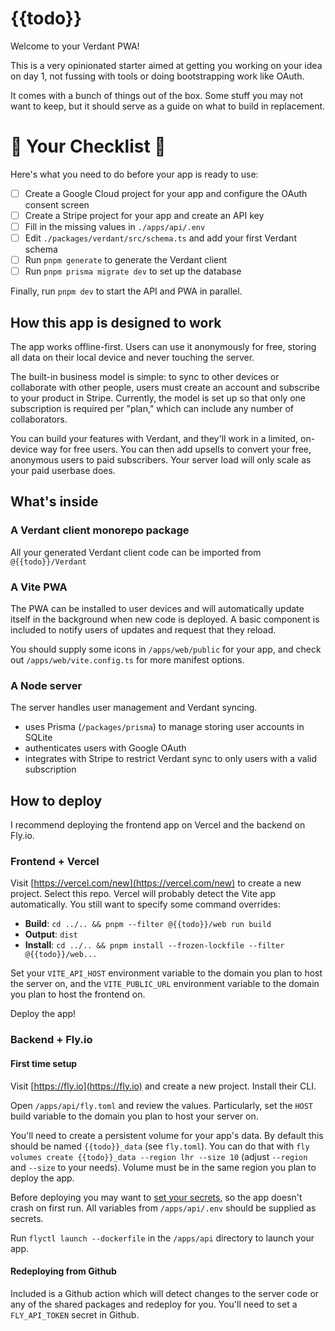 # {{todo}}

Welcome to your Verdant PWA!

This is a very opinionated starter aimed at getting you working on your idea on day 1, not fussing with tools or doing bootstrapping work like OAuth.

It comes with a bunch of things out of the box. Some stuff you may not want to keep, but it should serve as a guide on what to build in replacement.

# 👀 Your Checklist 👀

Here's what you need to do before your app is ready to use:

- [ ] Create a Google Cloud project for your app and configure the OAuth consent screen
- [ ] Create a Stripe project for your app and create an API key
- [ ] Fill in the missing values in `./apps/api/.env`
- [ ] Edit `./packages/verdant/src/schema.ts` and add your first Verdant schema
- [ ] Run `pnpm generate` to generate the Verdant client
- [ ] Run `pnpm prisma migrate dev` to set up the database

Finally, run `pnpm dev` to start the API and PWA in parallel.

## How this app is designed to work

The app works offline-first. Users can use it anonymously for free, storing all data on their local device and never touching the server.

The built-in business model is simple: to sync to other devices or collaborate with other people, users must create an account and subscribe to your product in Stripe. Currently, the model is set up so that only one subscription is required per "plan," which can include any number of collaborators.

You can build your features with Verdant, and they'll work in a limited, on-device way for free users. You can then add upsells to convert your free, anonymous users to paid subscribers. Your server load will only scale as your paid userbase does.

## What's inside

### A Verdant client monorepo package

All your generated Verdant client code can be imported from `@{{todo}}/Verdant`

### A Vite PWA

The PWA can be installed to user devices and will automatically update itself in the background when new code is deployed. A basic component is included to notify users of updates and request that they reload.

You should supply some icons in `/apps/web/public` for your app, and check out `/apps/web/vite.config.ts` for more manifest options.

### A Node server

The server handles user management and Verdant syncing.

- uses Prisma (`/packages/prisma`) to manage storing user accounts in SQLite
- authenticates users with Google OAuth
- integrates with Stripe to restrict Verdant sync to only users with a valid subscription

## How to deploy

I recommend deploying the frontend app on Vercel and the backend on Fly.io.

### Frontend + Vercel

Visit [https://vercel.com/new](https://vercel.com/new) to create a new project. Select this repo. Vercel will probably detect the Vite app automatically. You still want to specify some command overrides:

- **Build**: `cd ../.. && pnpm --filter @{{todo}}/web run build`
- **Output**: `dist`
- **Install**: `cd ../.. && pnpm install --frozen-lockfile --filter @{{todo}}/web...`

Set your `VITE_API_HOST` environment variable to the domain you plan to host the server on, and the `VITE_PUBLIC_URL` environment variable to the domain you plan to host the frontend on.

Deploy the app!

### Backend + Fly.io

#### First time setup

Visit [https://fly.io](https://fly.io) and create a new project. Install their CLI.

Open `/apps/api/fly.toml` and review the values. Particularly, set the `HOST` build variable to the domain you plan to host your server on.

You'll need to create a persistent volume for your app's data. By default this should be named `{{todo}}_data` (see `fly.toml`). You can do that with `fly volumes create {{todo}}_data --region lhr --size 10` (adjust `--region` and `--size` to your needs). Volume must be in the same region you plan to deploy the app.

Before deploying you may want to [set your secrets](https://fly.io/docs/reference/secrets/), so the app doesn't crash on first run. All variables from `/apps/api/.env` should be supplied as secrets.

Run `flyctl launch --dockerfile` in the `/apps/api` directory to launch your app.

#### Redeploying from Github

Included is a Github action which will detect changes to the server code or any of the shared packages and redeploy for you. You'll need to set a `FLY_API_TOKEN` secret in Github.
